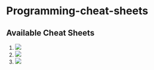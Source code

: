 # Programming-cheat-sheets


## Available Cheat Sheets

1. [<img src="https://img.shields.io/badge/-Python-FFFFFF?style=social&logo=Python" />](https://www.linkedin.com/in/yaseen59/) 
2. [<img src="https://img.shields.io/badge/-Java-FFFFFF?style=social&logo=Java" />](https://www.linkedin.com/in/yaseen59/)
3. [<img src="https://img.shields.io/badge/-updating_soon-000000?style=social&logo=update" />](https://www.linkedin.com/in/yaseen59/)
